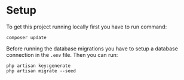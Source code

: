 # Setup


To get this project running locally first you have to run command:

```
composer update
```

Before running the database migrations you have to setup a database connection in the `.env` file. Then you can run:

```
php artisan key:generate
php artisan migrate --seed
```



